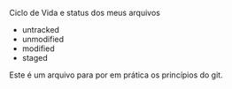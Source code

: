 Ciclo de Vida e status dos meus arquivos

- untracked
- unmodified
- modified
- staged

Este é um arquivo para por em prática os princípios do git.